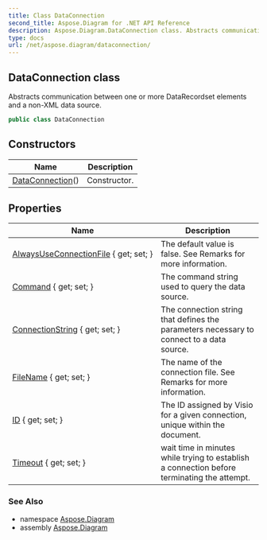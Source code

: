 ```yaml
---
title: Class DataConnection
second_title: Aspose.Diagram for .NET API Reference
description: Aspose.Diagram.DataConnection class. Abstracts communication between one or more DataRecordset elements and a nonXML data source
type: docs
url: /net/aspose.diagram/dataconnection/
---
```

## DataConnection class

Abstracts communication between one or more DataRecordset elements and a non-XML data source.

```csharp
public class DataConnection
```

## Constructors

| Name | Description |
| --- | --- |
| [DataConnection](dataconnection/)() | Constructor. |

## Properties

| Name | Description |
| --- | --- |
| [AlwaysUseConnectionFile](../../aspose.diagram/dataconnection/alwaysuseconnectionfile/) { get; set; } | The default value is false. See Remarks for more information. |
| [Command](../../aspose.diagram/dataconnection/command/) { get; set; } | The command string used to query the data source. |
| [ConnectionString](../../aspose.diagram/dataconnection/connectionstring/) { get; set; } | The connection string that defines the parameters necessary to connect to a data source. |
| [FileName](../../aspose.diagram/dataconnection/filename/) { get; set; } | The name of the connection file. See Remarks for more information. |
| [ID](../../aspose.diagram/dataconnection/id/) { get; set; } | The ID assigned by Visio for a given connection, unique within the document. |
| [Timeout](../../aspose.diagram/dataconnection/timeout/) { get; set; } | wait time in minutes while trying to establish a connection before terminating the attempt. |

### See Also

* namespace [Aspose.Diagram](../../aspose.diagram/)
* assembly [Aspose.Diagram](../../)


